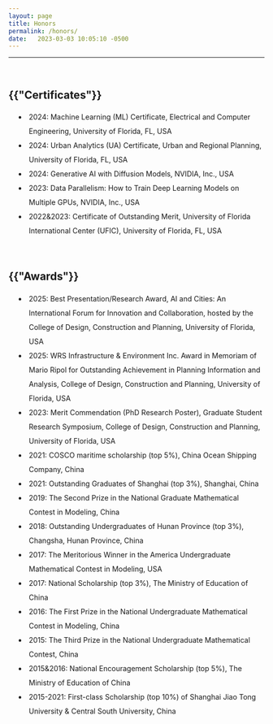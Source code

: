 ```yaml
---
layout: page
title: Honors
permalink: /honors/
date:   2023-03-03 10:05:10 -0500
---
```

--------------
<br>
<h2>{{"Certificates"}}</h2>
<style>
      p1 {
        line-height: 2;
      }
      li {
        padding-left: 40px;
        line-height: 2;
        text-indent: -20px;
      }
    </style>
<li>2024: Machine Learning (ML) Certificate, Electrical and Computer Engineering, University of Florida, FL, USA</li>
<li>2024: Urban Analytics (UA) Certificate, Urban and Regional Planning, University of Florida, FL, USA</li>
<li>2024: Generative AI with Diffusion Models, NVIDIA, Inc., USA</li>
<li>2023: Data Parallelism: How to Train Deep Learning Models on Multiple GPUs, NVIDIA, Inc., USA</li>
<li>2022&2023: Certificate of Outstanding Merit, University of Florida International Center (UFIC), University of Florida, FL, USA</li>
<br>
<br>
<h2>{{"Awards"}}</h2>
<li>2025: Best Presentation/Research Award, AI and Cities: An International Forum for Innovation and Collaboration, hosted by the College of Design, Construction and Planning, University of Florida, USA</li>
<li>2025: WRS Infrastructure & Environment Inc. Award in Memoriam of Mario Ripol for Outstanding Achievement in Planning Information and Analysis, College of Design, Construction and Planning, University of Florida, USA</li>
<li>2023: Merit Commendation (PhD Research Poster), Graduate Student Research Symposium, College of Design, Construction and Planning, University of Florida, USA</li>
<li>2021: COSCO maritime scholarship (top 5%), China Ocean Shipping Company, China</li>
<li>2021: Outstanding Graduates of Shanghai (top 3%), Shanghai, China</li>
<li>2019: The Second Prize in the National Graduate Mathematical Contest in Modeling, China</li>
<li>2018: Outstanding Undergraduates of Hunan Province (top 3%), Changsha, Hunan Province, China</li>
<li>2017: The Meritorious Winner in the America Undergraduate Mathematical Contest in Modeling, USA</li>
<li>2017: National Scholarship (top 3%), The Ministry of Education of China</li>
<li>2016: The First Prize in the National Undergraduate Mathematical Contest in Modeling, China</li>
<li>2015: The Third Prize in the National Undergraduate Mathematical Contest, China</li>
<li>2015&2016: National Encouragement Scholarship (top 5%), The Ministry of Education of China</li>
<li>2015-2021: First-class Scholarship (top 10%) of Shanghai Jiao Tong University & Central South University, China</li>
<br>
<br>

